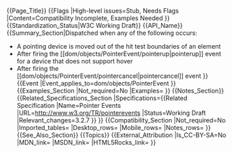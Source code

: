 {{Page_Title}}
{{Flags
|High-level issues=Stub, Needs Flags
|Content=Compatibility Incomplete, Examples Needed
}}
{{Standardization_Status|W3C Working Draft}}
{{API_Name}}
{{Summary_Section|Dispatched when any of the following occurs:
* A pointing device is moved out of the hit test boundaries of an element
* After firing the [[dom/objects/PointerEvent/pointerup|pointerup]] event for a device that does not support hover
* After firing the [[dom/objects/PointerEvent/pointercancel|pointercancel]] event
}}
{{Event
|Event_applies_to=dom/objects/PointerEvent
}}
{{Examples_Section
|Not_required=No
|Examples=
}}
{{Notes_Section}}
{{Related_Specifications_Section
|Specifications={{Related Specification
|Name=Pointer Events
|URL=http://www.w3.org/TR/pointerevents
|Status=Working Draft
|Relevant_changes=3.2.7
}}
}}
{{Compatibility_Section
|Not_required=No
|Imported_tables=
|Desktop_rows=
|Mobile_rows=
|Notes_rows=
}}
{{See_Also_Section}}
{{Topics}}
{{External_Attribution
|Is_CC-BY-SA=No
|MDN_link=
|MSDN_link=
|HTML5Rocks_link=
}}
